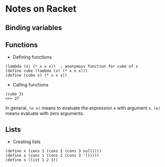 # Notes on Racket

## Binding variables
## Functions
* Defining functions
```racket
(lambda (x) (* x x x))  ; anonymous function for cube of x
(define cube (lambda (x) (* x x x)))
(define (cube x) (* x x x))
```
* Calling functions
```
(cube 3)
>>> 27
```
In general, `(e x)` means to evaluate the expression `e` with argument `x`. `(e)` means evaluate with zero arguments.

## Lists
* Creating lists
```racket
(define x (cons 1 (cons 2 (cons 3 null))))
(define x (cons 1 (cons 2 (cons 3 '()))))
(define x (list 1 2 3))
```